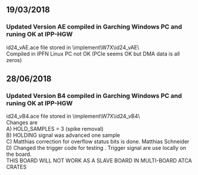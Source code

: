 ## 19/03/2018
### Updated Version AE compiled in Garching Windows PC and runing OK at IPP-HGW
id24_vAE.ace file stored in \implement\W7X\id24_vAE\  
Compiled in IPFN Linux PC not OK (PCIe seems OK but DMA data is all zeros)  

## 28/06/2018
### Updated Version B4 compiled in Garching Windows PC and runing OK at IPP-HGW
id24_vB4.ace file stored in \implement\W7X\id24_vB4\  
Changes are  
A) HOLD_SAMPLES = 3 (spike removal)  
B) HOLDING signal was advanced one sample  
C) Matthias correction for overflow status bits is done. Matthias Schneider   
D) Changed the trigger code for testing . Trigger signal are use locally on the board.  
  THIS BOARD WILL NOT WORK AS A SLAVE BOARD IN MULTI-BOARD ATCA CRATES


